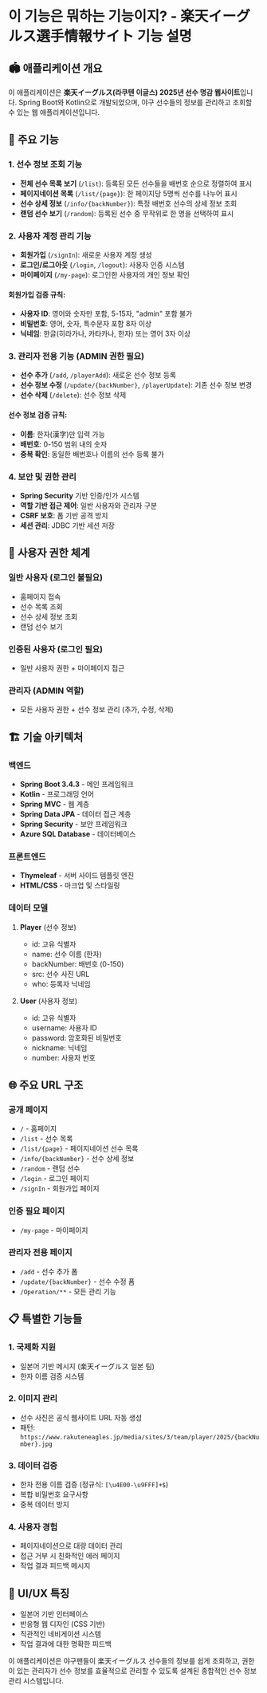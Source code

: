 # 이 기능은 뭐하는 기능이지? - 楽天イーグルス選手情報サイト 기능 설명

## 🏟️ 애플리케이션 개요
이 애플리케이션은 **楽天イーグルス(라쿠텐 이글스) 2025년 선수 명감 웹사이트**입니다. Spring Boot와 Kotlin으로 개발되었으며, 야구 선수들의 정보를 관리하고 조회할 수 있는 웹 애플리케이션입니다.

## 🎯 주요 기능

### 1. 선수 정보 조회 기능
- **전체 선수 목록 보기** (`/list`): 등록된 모든 선수들을 배번호 순으로 정렬하여 표시
- **페이지네이션 목록** (`/list/{page}`): 한 페이지당 5명씩 선수를 나누어 표시
- **선수 상세 정보** (`/info/{backNumber}`): 특정 배번호 선수의 상세 정보 조회
- **랜덤 선수 보기** (`/random`): 등록된 선수 중 무작위로 한 명을 선택하여 표시

### 2. 사용자 계정 관리 기능
- **회원가입** (`/signIn`): 새로운 사용자 계정 생성
- **로그인/로그아웃** (`/login`, `/logout`): 사용자 인증 시스템
- **마이페이지** (`/my-page`): 로그인한 사용자의 개인 정보 확인

#### 회원가입 검증 규칙:
- **사용자 ID**: 영어와 숫자만 포함, 5-15자, "admin" 포함 불가
- **비밀번호**: 영어, 숫자, 특수문자 포함 8자 이상
- **닉네임**: 한글(히라가나, 카타카나, 한자) 또는 영어 3자 이상

### 3. 관리자 전용 기능 (ADMIN 권한 필요)
- **선수 추가** (`/add`, `/playerAdd`): 새로운 선수 정보 등록
- **선수 정보 수정** (`/update/{backNumber}`, `/playerUpdate`): 기존 선수 정보 변경
- **선수 삭제** (`/delete`): 선수 정보 삭제

#### 선수 정보 검증 규칙:
- **이름**: 한자(漢字)만 입력 가능
- **배번호**: 0-150 범위 내의 숫자
- **중복 확인**: 동일한 배번호나 이름의 선수 등록 불가

### 4. 보안 및 권한 관리
- **Spring Security** 기반 인증/인가 시스템
- **역할 기반 접근 제어**: 일반 사용자와 관리자 구분
- **CSRF 보호**: 폼 기반 공격 방지
- **세션 관리**: JDBC 기반 세션 저장

## 🔐 사용자 권한 체계

### 일반 사용자 (로그인 불필요)
- 홈페이지 접속
- 선수 목록 조회
- 선수 상세 정보 조회
- 랜덤 선수 보기

### 인증된 사용자 (로그인 필요)
- 일반 사용자 권한 + 마이페이지 접근

### 관리자 (ADMIN 역할)
- 모든 사용자 권한 + 선수 정보 관리 (추가, 수정, 삭제)

## 🏗️ 기술 아키텍처

### 백엔드
- **Spring Boot 3.4.3** - 메인 프레임워크
- **Kotlin** - 프로그래밍 언어
- **Spring MVC** - 웹 계층
- **Spring Data JPA** - 데이터 접근 계층
- **Spring Security** - 보안 프레임워크
- **Azure SQL Database** - 데이터베이스

### 프론트엔드
- **Thymeleaf** - 서버 사이드 템플릿 엔진
- **HTML/CSS** - 마크업 및 스타일링

### 데이터 모델
1. **Player** (선수 정보)
   - id: 고유 식별자
   - name: 선수 이름 (한자)
   - backNumber: 배번호 (0-150)
   - src: 선수 사진 URL
   - who: 등록자 닉네임

2. **User** (사용자 정보)
   - id: 고유 식별자
   - username: 사용자 ID
   - password: 암호화된 비밀번호
   - nickname: 닉네임
   - number: 사용자 번호

## 🌐 주요 URL 구조

### 공개 페이지
- `/` - 홈페이지
- `/list` - 선수 목록
- `/list/{page}` - 페이지네이션 선수 목록
- `/info/{backNumber}` - 선수 상세 정보
- `/random` - 랜덤 선수
- `/login` - 로그인 페이지
- `/signIn` - 회원가입 페이지

### 인증 필요 페이지
- `/my-page` - 마이페이지

### 관리자 전용 페이지
- `/add` - 선수 추가 폼
- `/update/{backNumber}` - 선수 수정 폼
- `/Operation/**` - 모든 관리 기능

## 📋 특별한 기능들

### 1. 국제화 지원
- 일본어 기반 메시지 (楽天イーグルス 일본 팀)
- 한자 이름 검증 시스템

### 2. 이미지 관리
- 선수 사진은 공식 웹사이트 URL 자동 생성
- 패턴: `https://www.rakuteneagles.jp/media/sites/3/team/player/2025/{backNumber}.jpg`

### 3. 데이터 검증
- 한자 전용 이름 검증 (정규식: `[\u4E00-\u9FFF]+$`)
- 복합 비밀번호 요구사항
- 중복 데이터 방지

### 4. 사용자 경험
- 페이지네이션으로 대량 데이터 관리
- 접근 거부 시 친화적인 에러 페이지
- 작업 결과 피드백 메시지

## 🎨 UI/UX 특징
- 일본어 기반 인터페이스
- 반응형 웹 디자인 (CSS 기반)
- 직관적인 네비게이션 시스템
- 작업 결과에 대한 명확한 피드백

이 애플리케이션은 야구팬들이 楽天イーグルス 선수들의 정보를 쉽게 조회하고, 권한이 있는 관리자가 선수 정보를 효율적으로 관리할 수 있도록 설계된 종합적인 선수 정보 관리 시스템입니다.